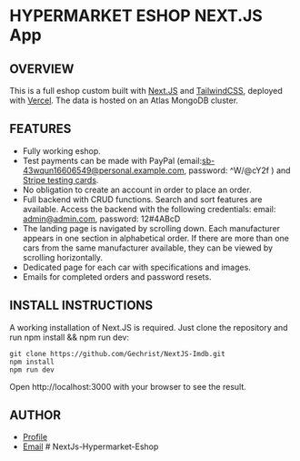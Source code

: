 # HYPERMARKET ESHOP NEXT.JS App

## OVERVIEW

This is a full eshop custom built with [Next.JS](https://nextjs.org/) and [TailwindCSS](https://tailwindcss.com/), deployed with [Vercel](https://next-js-imdb.vercel.app). The data is hosted on an Atlas MongoDB cluster.

## FEATURES

- Fully working eshop.
- Test payments can be made with PayPal (email:sb-43wqun16606549@personal.example.com, password: ^W/@cY2f ) and [Stripe testing cards](https://stripe.com/docs/testing#cards).
- No obligation to create an account in order to place an order.
- Full backend with CRUD functions. Search and sort features are available. Access the backend with the following credentials: email: admin@admin.com, password: 12#4ABcD
- The landing page is navigated by scrolling down. Each manufacturer appears in one section in alphabetical order. If there are more than one cars from the same manufacturer available, they can be viewed by scrolling horizontally.
- Dedicated page for each car with specifications and images.
- Emails for completed orders and password resets.

## INSTALL INSTRUCTIONS

A working installation of Next.JS is required. Just clone the repository and run npm install && npm run dev:

```
git clone https://github.com/Gechrist/NextJS-Imdb.git
npm install
npm run dev

```

Open http://localhost:3000 with your browser to see the result.

## AUTHOR

- [Profile](https://github.com/Gechrist/NextJS-Imdb 'George Christodoulou')
- [Email](mailto:gchris@hotmail.co.uk)
#   N e x t J s - H y p e r m a r k e t - E s h o p  
 